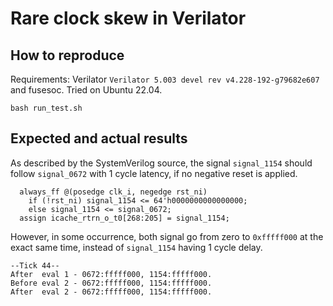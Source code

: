 # Rare clock skew in Verilator

## How to reproduce

Requirements: Verilator `Verilator 5.003 devel rev v4.228-192-g79682e607` and fusesoc.
Tried on Ubuntu 22.04.

```
bash run_test.sh
```

## Expected and actual results

As described by the SystemVerilog source, the signal `signal_1154` should follow `signal_0672` with 1 cycle latency, if no negative reset is applied.

```
  always_ff @(posedge clk_i, negedge rst_ni)
    if (!rst_ni) signal_1154 <= 64'h0000000000000000;
    else signal_1154 <= signal_0672;
  assign icache_rtrn_o_t0[268:205] = signal_1154;
```

However, in some occurrence, both signal go from zero to `0xfffff000` at the exact same time, instead of `signal_1154` having 1 cycle delay.

```
--Tick 44--                                  
After  eval 1 - 0672:fffff000, 1154:fffff000.
Before eval 2 - 0672:fffff000, 1154:fffff000.
After  eval 2 - 0672:fffff000, 1154:fffff000.
```
